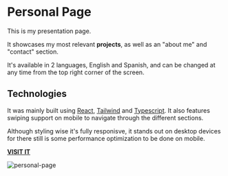 # Personal Page
This is my presentation page.

It showcases my most relevant **projects**, as well as an "about me" and "contact" section.

It's available in 2 languages, English and Spanish, and can be changed at any time from the top right corner of the screen.

## Technologies
It was mainly built using [React](https://react.dev/), [Tailwind](https://tailwindcss.com/) and [Typescript](https://www.typescriptlang.org/). It also features swiping support on mobile to navigate through the different sections.

Although styling wise it's fully responisve, it stands out on desktop devices for there still is some performance optimization to be done on mobile.

**[VISIT IT](https://nachito-schon.github.io/personal-page/)**

![personal-page](https://user-images.githubusercontent.com/85847402/227748114-475a4404-5340-44f1-832b-0840c2fe60f3.png)
